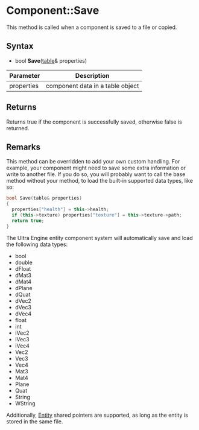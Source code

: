 # Component::Save

This method is called when a component is saved to a file or copied.

## Syntax

- bool **Save**([table](https://github.com/UltraEngine/tableplusplus#programming-guide)& properties)

| Parameter | Description |
|---|---|
| properties | component data in a table object |

## Returns

Returns true if the component is successfully saved, otherwise false is returned.

## Remarks

This method can be overridden to add your own custom handling. For example, your component might need to save some extra information or write to another file. If you do so, you will probably want to call the base method without your method, to load the built-in supported data types, like so:

```c++
bool Save(table& properties)
{
  properties["health"] = this->health;
  if (this->texture) properties["texture"] = this->texture->path;
  return true;
}
```

The Ultra Engine entity component system will automatically save and load the following data types:
- bool
- double
- dFloat
- dMat3
- dMat4
- dPlane
- dQuat
- dVec2
- dVec3
- dVec4
- float
- int
- iVec2
- iVec3
- iVec4
- Vec2
- Vec3
- Vec4
- Mat3
- Mat4
- Plane
- Quat
- String
- WString
  
Additionally, [Entity](Entity.md) shared pointers are supported, as long as the entity is stored in the same file.
